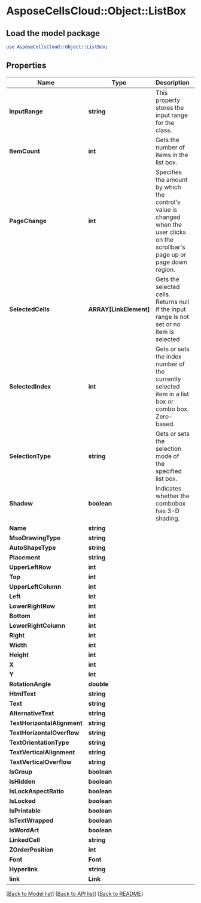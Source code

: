 # AsposeCellsCloud::Object::ListBox 

## Load the model package
```perl
use AsposeCellsCloud::Object::ListBox;
```

## Properties
Name | Type | Description | Notes
------------ | ------------- | ------------- | -------------
**InputRange** | **string** | This property stores the input range for the class. |
**ItemCount** | **int** | Gets the number of items in the list box. |
**PageChange** | **int** | Specifies the amount by which the control's value is changed                         when the user clicks on the scrollbar's page up or page down region. |
**SelectedCells** | **ARRAY[LinkElement]** | Gets the selected cells.                        Returns null if the input range is not set or no item is selected |
**SelectedIndex** | **int** | Gets or sets the index number of the currently selected item in a list box or combo box.                        Zero-based. |
**SelectionType** | **string** | Gets or sets the selection mode of the specified list box. |
**Shadow** | **boolean** | Indicates whether the combobox has 3-D shading. |
**Name** | **string** |  |
**MsoDrawingType** | **string** |  |
**AutoShapeType** | **string** |  |
**Placement** | **string** |  |
**UpperLeftRow** | **int** |  |
**Top** | **int** |  |
**UpperLeftColumn** | **int** |  |
**Left** | **int** |  |
**LowerRightRow** | **int** |  |
**Bottom** | **int** |  |
**LowerRightColumn** | **int** |  |
**Right** | **int** |  |
**Width** | **int** |  |
**Height** | **int** |  |
**X** | **int** |  |
**Y** | **int** |  |
**RotationAngle** | **double** |  |
**HtmlText** | **string** |  |
**Text** | **string** |  |
**AlternativeText** | **string** |  |
**TextHorizontalAlignment** | **string** |  |
**TextHorizontalOverflow** | **string** |  |
**TextOrientationType** | **string** |  |
**TextVerticalAlignment** | **string** |  |
**TextVerticalOverflow** | **string** |  |
**IsGroup** | **boolean** |  |
**IsHidden** | **boolean** |  |
**IsLockAspectRatio** | **boolean** |  |
**IsLocked** | **boolean** |  |
**IsPrintable** | **boolean** |  |
**IsTextWrapped** | **boolean** |  |
**IsWordArt** | **boolean** |  |
**LinkedCell** | **string** |  |
**ZOrderPosition** | **int** |  |
**Font** | **Font** |  |
**Hyperlink** | **string** |  |
**link** | **Link** |  |  

[[Back to Model list]](../README.md#documentation-for-models) [[Back to API list]](../README.md#documentation-for-api-endpoints) [[Back to README]](../README.md)

